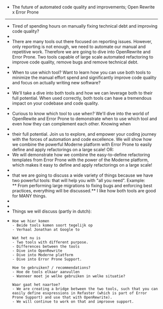 - The future of automated code quality and improvements; Open Rewrite x Error Prone
- ---
- Tired of spending hours on manually fixing technical debt and improving code quality?
-
- There are many tools out there focused on reporting issues. However, only reporting is not enough, we need to automate our manual and repetitive work. Therefore we are going to dive into OpenRewrite and Error Prone. Two tools capable of large scale automated refactoring to improve code quality, remove bugs and remove technical debt.
-
- When to use which tool? Want to learn how you can use both tools to minimize the manual effort spend and significantly improve code quality and focus on actually writing new software?
-
- We'll take a dive into both tools and how we can leverage both to their full potential. When used correctly, both tools can have a tremendous impact on your codebase and code quality.
-
- Curious to know which tool to use when? We'll dive into the world of OpenRewite and Error Prone to demonstrate when to use which tool and even how they can complement each other. Knowing when
-
- their full potential.  Join us to explore, and empower your coding journey with the forces of automation and code excellence. 
  We will show how we combine the powerful Moderne platform with Error Prone to easily define and apply refactorings on a large scale!
  OR:
- We will demonstrate how we combine the easy-to-define refactoring templates from Error Prone with the power of the Moderne platform, which makes it easy to define and apply refactorings on a large scale!
-
- that we are going to discuss a wide variety of things because we have two powerful tools: that will help you with "all you need". Example: ** From performing large migrations to fixing bugs and enforcing best practices, everything will be discussed.**
  I like how both tools are good for MANY things.
-
-
- Things we will discuss (partly in dutch):
- ```
  Hoe we hier komen
  - Beide tools komen soort tegelijk op
  - Verhaal Jonathan at Google to
  
  Wat het nu is
  - Two tools with different purpose.
  - Differences between the tools 
  - Dive into OpenRewrite
  - Dive into Moderne platform
  - Dive into Error Prone Support.
  
  Hoe te gebruiken? / recommendations?
  - Hoe de tools elkaar aanvullen
  - Wanneer moet je welke gebruiken in welke situatie?
  
  Waar gaat het naartoe?
  - We are creating a bridge between the two tools, such that you can easily define esxpressions in Refaster (which is part of Error Prone Support) and use that with OpenRewrite).
  - We will continue to work on that and improove support.
  ```